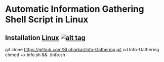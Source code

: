 # Automatic Information Gathering Shell Script in Linux


## Installation [Linux](https://wikipedia.org/wiki/Linux) [![alt tag](http://icons.iconarchive.com/icons/dakirby309/simply-styled/32/OS-Linux-icon.png)](https://fr.wikipedia.org/wiki/Linux)
git clone https://github.com/SLoharkar/Info-Gathering.git
cd Info-Gathering
chmod +x info.sh && ./info.sh
